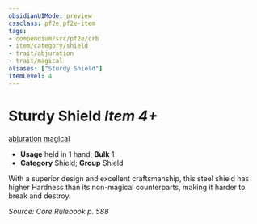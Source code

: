 ```yaml
---
obsidianUIMode: preview
cssclass: pf2e,pf2e-item
tags:
- compendium/src/pf2e/crb
- item/category/shield
- trait/abjuration
- trait/magical
aliases: ["Sturdy Shield"]
itemLevel: 4
---
```

# Sturdy Shield *Item 4+*  
[abjuration](../../../rules/traits/abjuration.md)  [magical](../../../rules/traits/magical.md)  

- **Usage** held in 1 hand; **Bulk** 1
- **Category** Shield; **Group** Shield 

With a superior design and excellent craftsmanship, this steel shield has higher Hardness than its non-magical counterparts, making it harder to break and destroy.

*Source: Core Rulebook p. 588*